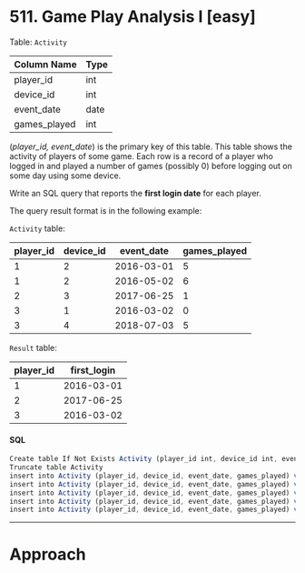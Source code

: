 # 511.	Game Play Analysis I [easy]

Table: `Activity`

Column Name  | Type    
--|--
 player_id    | int     
 device_id    | int     
 event_date   | date    
 games_played | int     

(_player_id, event_date_) is the primary key of this table.
This table shows the activity of players of some game.
Each row is a record of a player who logged in and played a number of games (possibly 0) before logging out on some day using some device.
 

Write an SQL query that reports the **first login date** for each player.

The query result format is in the following example:

`Activity` table:

player_id | device_id | event_date | games_played 
--|--|--|--
 1         | 2         | 2016-03-01 | 5            
 1         | 2         | 2016-05-02 | 6           
 2         | 3         | 2017-06-25 | 1            
 3         | 1         | 2016-03-02 | 0            
 3         | 4         | 2018-07-03 | 5            

`Result` table:

player_id | first_login 
--|--
 1         | 2016-03-01 
 2         | 2017-06-25  
 3         | 2016-03-02  

#### SQL 
```javascript
Create table If Not Exists Activity (player_id int, device_id int, event_date date, games_played int)
Truncate table Activity
insert into Activity (player_id, device_id, event_date, games_played) values ('1', '2', '2016-03-01', '5')
insert into Activity (player_id, device_id, event_date, games_played) values ('1', '2', '2016-05-02', '6')
insert into Activity (player_id, device_id, event_date, games_played) values ('2', '3', '2017-06-25', '1')
insert into Activity (player_id, device_id, event_date, games_played) values ('3', '1', '2016-03-02', '0')
insert into Activity (player_id, device_id, event_date, games_played) values ('3', '4', '2018-07-03', '5')
```

---

# Approach
